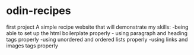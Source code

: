 # odin-recipes
first project
A simple recipe website that will demonstrate my skills:
    -being able to set up the html boilerplate properly
    - using paragraph and heading tags properly
    -using unordered and ordered lists properly
    -using links and images tags properly
